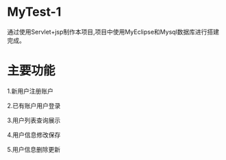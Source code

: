 # MyTest-1

通过使用Servlet+jsp制作本项目,项目中使用MyEclipse和Mysql数据库进行搭建完成。

# 主要功能
1.新用户注册账户

2.已有账户用户登录

3.用户列表查询展示

4.用户信息修改保存

5.用户信息删除更新

